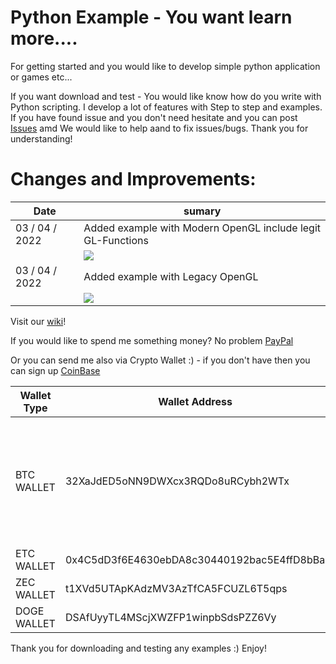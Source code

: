 # Python Example - You want learn more....
For getting started and you would like to develop simple python application or games etc...

If you want download and test - You would like know how do you write with Python scripting. I develop a lot of features with Step to step and examples. If you have found issue and you don't need hesitate and you can post [Issues](https://github.com/DeafMan1983/PythonExamples/issues) amd We would like to help aand to fix issues/bugs. Thank you for understanding!

# Changes and Improvements:

| Date | sumary |
| ---- | ------ |
| 03 / 04 / 2022 | Added example with Modern OpenGL include legit GL-Functions |
|      | ![](https://i.imgur.com/RBnwI7x.png) |
| 03 / 04 / 2022 | Added example with Legacy OpenGL |
|      | ![](https://i.imgur.com/ZBoNS9Y.png) |

Visit our [wiki](https://github.com/DeafMan1983/PythonExamples/wiki)!

If you would like to spend me something money? No problem 
[PayPal](https://www.paypal.com/pools/c/8HJpPAIlnF.)

Or you can send me also via Crypto Wallet :) - if you don't have then you can sign up [CoinBase](https://www.coinbase.com/join/eckerv_d)

| Wallet Type | Wallet Address | Information | 
| ---------- | ---------------------------------- | ------------------------------------------------------------------------------ |
| BTC WALLET | 32XaJdED5oNN9DWXcx3RQDo8uRCybh2WTx | ( Note if BTC network takes longer then you should use other wallet address below ) | 
| ETC WALLET | 0x4C5dD3f6E4630ebDA8c30440192bac5E4ffD8bBa | 
| ZEC WALLET | t1XVd5UTApKAdzMV3AzTfCA5FCUZL6T5qps | 
| DOGE WALLET | DSAfUyyTL4MScjXWZFP1winpbSdsPZZ6Vy | 

Thank you for downloading and testing any examples :) Enjoy!
